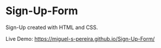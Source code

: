 # Sign-Up-Form
Sign-Up created with HTML and CSS.

Live Demo: https://miguel-s-pereira.github.io/Sign-Up-Form/
